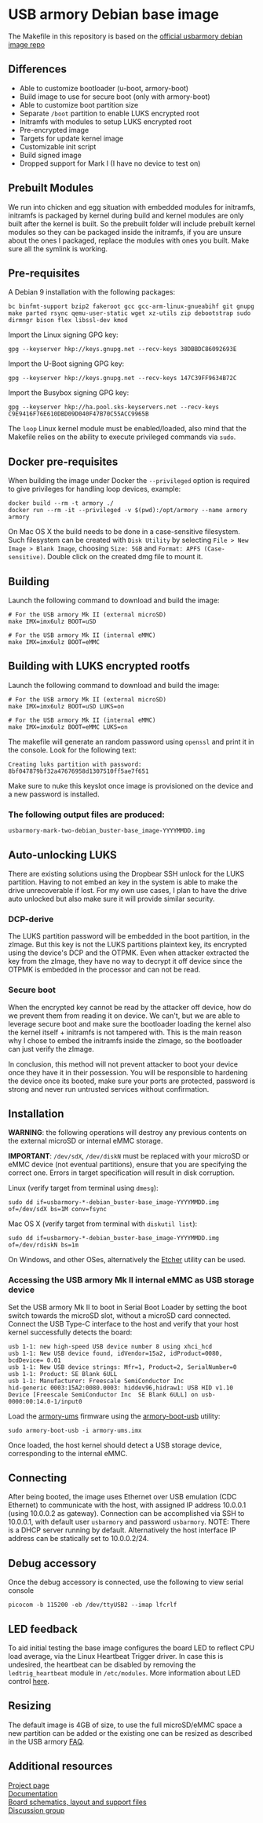 # USB armory Debian base image

The Makefile in this repository is based on the [official usbarmory debian image repo](https://github.com/f-secure-foundry/usbarmory-debian-base_image)

## Differences
* Able to customize bootloader (u-boot, armory-boot)
* Build image to use for secure boot (only with armory-boot)
* Able to customize boot partition size
* Separate `/boot` partition to enable LUKS encrypted root
* Initramfs with modules to setup LUKS encrypted root
* Pre-encrypted image
* Targets for update kernel image
* Customizable init script
* Build signed image
* Dropped support for Mark I (I have no device to test on)

## Prebuilt Modules
We run into chicken and egg situation with embedded modules for initramfs, initramfs is packaged by kernel during build and kernel modules are only built after the kernel is built. So the prebuilt folder will include prebuilt kernel modules so they can be packaged inside the initramfs, if you are unsure about the ones I packaged, replace the modules with ones you built. Make sure all the symlink is working.

## Pre-requisites

A Debian 9 installation with the following packages:

```
bc binfmt-support bzip2 fakeroot gcc gcc-arm-linux-gnueabihf git gnupg make parted rsync qemu-user-static wget xz-utils zip debootstrap sudo dirmngr bison flex libssl-dev kmod
```

Import the Linux signing GPG key:
```
gpg --keyserver hkp://keys.gnupg.net --recv-keys 38DBBDC86092693E
```

Import the U-Boot signing GPG key:
```
gpg --keyserver hkp://keys.gnupg.net --recv-keys 147C39FF9634B72C
```

Import the Busybox signing GPG key:
```
gpg --keyserver hkp://ha.pool.sks-keyservers.net --recv-keys C9E9416F76E610DBD09D040F47B70C55ACC9965B
```

The `loop` Linux kernel module must be enabled/loaded, also mind that the
Makefile relies on the ability to execute privileged commands via `sudo`.

## Docker pre-requisites

When building the image under Docker the `--privileged` option is required to
give privileges for handling loop devices, example:

```
docker build --rm -t armory ./
docker run --rm -it --privileged -v $(pwd):/opt/armory --name armory armory
```

On Mac OS X the build needs to be done in a case-sensitive filesystem. Such
filesystem can be created with `Disk Utility` by selecting `File > New Image >
Blank Image`, choosing `Size: 5GB` and `Format: APFS (Case-sensitive)`. Double
click on the created dmg file to mount it.

## Building

Launch the following command to download and build the image:

```
# For the USB armory Mk II (external microSD)
make IMX=imx6ulz BOOT=uSD

# For the USB armory Mk II (internal eMMC)
make IMX=imx6ulz BOOT=eMMC
```

## Building with LUKS encrypted rootfs
Launch the following command to download and build the image:

```
# For the USB armory Mk II (external microSD)
make IMX=imx6ulz BOOT=uSD LUKS=on

# For the USB armory Mk II (internal eMMC)
make IMX=imx6ulz BOOT=eMMC LUKS=on
```

The makefile will generate an random password using `openssl` and print it in the console. Look for the following text:

```
Creating luks partition with password: 8bf047879bf32a47676958d1307510ff5ae7f651
```

Make sure to nuke this keyslot once image is provisioned on the device and a new password is installed.

### The following output files are produced:

```
usbarmory-mark-two-debian_buster-base_image-YYYYMMDD.img
```

## Auto-unlocking LUKS
There are existing solutions using the Dropbear SSH unlock for the LUKS partition. Having to not embed an key in the system is able to make the drive unrecoverable if lost. For my own use cases, I plan to have the drive auto unlocked but also make sure it will provide similar security.

### DCP-derive
The LUKS partition password will be embedded in the boot partition, in the zImage. But this key is not the LUKS partitions plaintext key, its encrypted using the device's DCP and the OTPMK. Even when attacker extracted the key from the zImage, they have no way to decrypt it off device since the OTPMK is embedded in the processor and can not be read.

### Secure boot
When the encrypted key cannot be read by the attacker off device, how do we prevent them from reading it on device. We can't, but we are able to leverage secure boot and make sure the bootloader loading the kernel also the kernel itself + initramfs is not tampered with. This is the main reason why I chose to embed the initramfs inside the zImage, so the bootloader can just verify the zImage.

In conclusion, this method will not prevent attacker to boot your device once they have it in their possession. You will be responsible to hardening the device once its booted, make sure your ports are protected, password is strong and never run untrusted services without confirmation.

## Installation

**WARNING**: the following operations will destroy any previous contents on the
external microSD or internal eMMC storage.

**IMPORTANT**: `/dev/sdX`, `/dev/diskN` must be replaced with your microSD or
eMMC device (not eventual partitions), ensure that you are specifying the
correct one. Errors in target specification will result in disk corruption.

Linux (verify target from terminal using `dmesg`):
```
sudo dd if=usbarmory-*-debian_buster-base_image-YYYYMMDD.img of=/dev/sdX bs=1M conv=fsync
```

Mac OS X (verify target from terminal with `diskutil list`):
```
sudo dd if=usbarmory-*-debian_buster-base_image-YYYYMMDD.img of=/dev/rdiskN bs=1m
```

On Windows, and other OSes, alternatively the [Etcher](https://etcher.io)
utility can be used.

### Accessing the USB armory Mk II internal eMMC as USB storage device

Set the USB armory Mk II to boot in Serial Boot Loader by setting the boot
switch towards the microSD slot, without a microSD card connected. Connect the
USB Type-C interface to the host and verify that your host kernel successfully
detects the board:

```
usb 1-1: new high-speed USB device number 8 using xhci_hcd
usb 1-1: New USB device found, idVendor=15a2, idProduct=0080, bcdDevice= 0.01
usb 1-1: New USB device strings: Mfr=1, Product=2, SerialNumber=0
usb 1-1: Product: SE Blank 6ULL
usb 1-1: Manufacturer: Freescale SemiConductor Inc 
hid-generic 0003:15A2:0080.0003: hiddev96,hidraw1: USB HID v1.10 Device [Freescale SemiConductor Inc  SE Blank 6ULL] on usb-0000:00:14.0-1/input0
```

Load the [armory-ums](https://github.com/f-secure-foundry/armory-ums/releases)
firmware using the [armory-boot-usb](https://github.com/f-secure-foundry/armory-boot/tree/master/cmd/armory-boot-usb) utility:

```
sudo armory-boot-usb -i armory-ums.imx
```

Once loaded, the host kernel should detect a USB storage device, corresponding
to the internal eMMC.

## Connecting

After being booted, the image uses Ethernet over USB emulation (CDC Ethernet)
to communicate with the host, with assigned IP address 10.0.0.1 (using 10.0.0.2
as gateway). Connection can be accomplished via SSH to 10.0.0.1, with default
user `usbarmory` and password `usbarmory`. NOTE: There is a DHCP server running
by default. Alternatively the host interface IP address can be statically set
to 10.0.0.2/24.

## Debug accessory
Once the debug accessory is connected, use the following to view serial console
```
picocom -b 115200 -eb /dev/ttyUSB2 --imap lfcrlf
```

## LED feedback

To aid initial testing the base image configures the board LED to reflect CPU
load average, via the Linux Heartbeat Trigger driver. In case this is
undesired, the heartbeat can be disabled by removing the `ledtrig_heartbeat`
module in `/etc/modules`. More information about LED control
[here](https://github.com/f-secure-foundry/usbarmory/wiki/GPIOs#led-control).

## Resizing

The default image is 4GB of size, to use the full microSD/eMMC space a new partition
can be added or the existing one can be resized as described in the USB armory
[FAQ](https://github.com/f-secure-foundry/usbarmory/wiki/Frequently-Asked-Questions-(FAQ)).

## Additional resources

[Project page](https://foundry.f-secure.com/usbarmory)  
[Documentation](https://github.com/f-secure-foundry/usbarmory/wiki)  
[Board schematics, layout and support files](https://github.com/f-secure-foundry/usbarmory)  
[Discussion group](https://groups.google.com/d/forum/usbarmory)  
